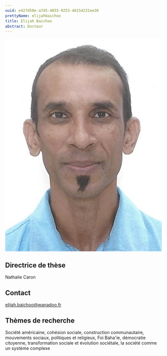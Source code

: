 ```yaml
---
uuid: e427d58e-a7d5-4855-9253-46154231ee30
prettyName: elijahbaichoo
title: Elijah Baichoo
abstract: Docteur
---
```



![small](Baichoo_Elijah.jpg)

## Directrice de thèse

Nathalie Caron

## Contact

 elijah.baichoo@wanadoo.fr

## Thèmes de recherche

 Société américaine, cohésion sociale, construction communautaire, mouvements sociaux, politiques et religieux, Foi Baha'ie, démocratie citoyenne, transformation sociale et évolution sociétale, la société comme un système complexe

